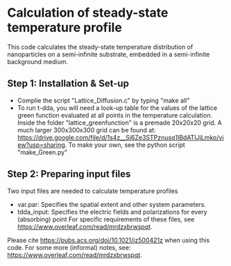 # Calculation of steady-state temperature profile
This code calculates the steady-state temperature distribution of nanoparticles on a semi-infinite substrate, embedded in a semi-infinite background medium. 

## Step 1: Installation & Set-up
* Complie the script "Lattice_Diffusion.c" by typing "make all"
* To run t-dda, you will need a look-up table for the values of the lattice green function evaluated at all points in the temperature calculation. Inside the folder "lattice_greenfunction" is a premade 20x20x20 grid. A much larger 300x300x300 grid can be found at: https://drive.google.com/file/d/1s4z__Sj6Ze3STPznusq1IBdATIJjLmko/view?usp=sharing. To make your own, see the python script "make_Green.py"

## Step 2: Preparing input files
Two input files are needed to calculate temperature profiles
* var.par: Specifies the spatial extent and other system parameters.
* tdda_input: Specifies the electric fields and polarizations for every (absorbing) point
For specific requirements of these files, see https://www.overleaf.com/read/mrdzxbrwspqt.


Please cite https://pubs.acs.org/doi/10.1021/jz500421z when using this code. For some more (informal) notes, see: https://www.overleaf.com/read/mrdzxbrwspqt.

